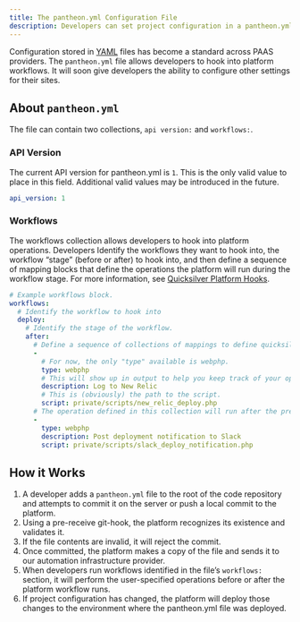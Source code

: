 ```yaml
---
title: The pantheon.yml Configuration File
description: Developers can set project configuration in a pantheon.yml file stored in the root of their code repository.  
---
```


Configuration stored in [YAML](https://en.wikipedia.org/wiki/YAML) files has become a standard across PAAS providers. The `pantheon.yml` file allows developers to hook into platform workflows. It will soon give developers the ability to configure other settings for their sites.

## About `pantheon.yml`
The file can contain two collections, `api version:` and `workflows:`.  

### API Version
The current API version for pantheon.yml is `1`. This is the only valid value to place in this field. Additional valid values may be introduced in the future.
```yaml
api_version: 1
```
### Workflows 
The workflows collection allows developers to hook into platform operations. Developers Identify the workflows they want to hook into, the workflow “stage” (before or after) to hook into, and then define a sequence of mapping blocks that define the operations the platform will run during the workflow stage. For more information, see [Quicksilver Platform Hooks](/docs/articles/sites/quicksilver/). 


```yaml
# Example workflows block.
workflows:
  # Identify the workflow to hook into
  deploy:
    # Identify the stage of the workflow.
    after:
      # Define a sequence of collections of mappings to define quicksilver operations.
      - 
        # For now, the only "type" available is webphp.
        type: webphp
        # This will show up in output to help you keep track of your operations.
        description: Log to New Relic
        # This is (obviously) the path to the script.
        script: private/scripts/new_relic_deploy.php
      # The operation defined in this collection will run after the previous operation
      - 
        type: webphp
        description: Post deployment notification to Slack
        script: private/scripts/slack_deploy_notification.php
```
## How it Works

1. A developer adds a `pantheon.yml` file to the root of the code repository and attempts to commit it on the server or push a local commit to the platform.
2. Using a pre-receive git-hook, the platform recognizes its existence and validates it. 
3. If the file contents are invalid, it will reject the commit.
4. Once committed, the platform makes a copy of the file and sends it to our automation infrastructure provider. 
5. When developers run workflows identified in the file’s `workflows:` section, it will perform the user-specified operations before or after the platform workflow runs. 
6. If project configuration has changed, the platform will deploy those changes to the environment where the pantheon.yml file was deployed.
